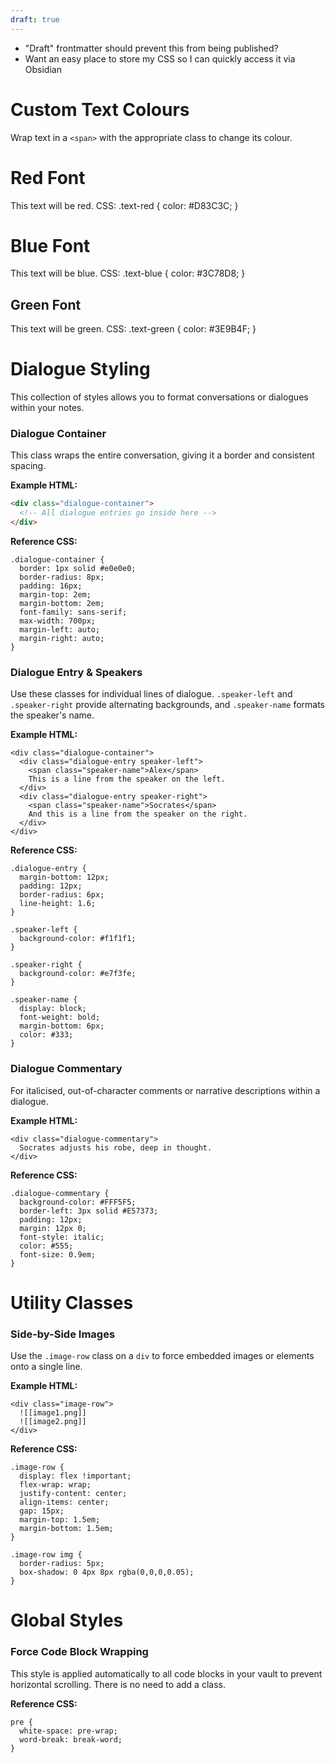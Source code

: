 ```yaml
---
draft: true
---
```

- "Draft" frontmatter should prevent this from being published?
- Want an easy place to store my CSS so I can quickly access it via Obsidian
# Custom Text Colours
Wrap text in a `<span>` with the appropriate class to change its colour.
# Red Font
<span class="text-red">This text will be red.</span>
CSS: .text-red { color: #D83C3C; }
# Blue Font
<span class="text-blue">This text will be blue.</span>
CSS: .text-blue { color: #3C78D8; }
## Green Font
<span class="text-green">This text will be green.</span>
CSS: .text-green { color: #3E9B4F; }
# Dialogue Styling

This collection of styles allows you to format conversations or dialogues within your notes.

### Dialogue Container

This class wraps the entire conversation, giving it a border and consistent spacing.

**Example HTML:**
```html
<div class="dialogue-container">
  <!-- All dialogue entries go inside here -->
</div>
````

**Reference CSS:**

```
.dialogue-container {
  border: 1px solid #e0e0e0;
  border-radius: 8px;
  padding: 16px;
  margin-top: 2em;
  margin-bottom: 2em;
  font-family: sans-serif;
  max-width: 700px;
  margin-left: auto;
  margin-right: auto;
}
```

### Dialogue Entry & Speakers

Use these classes for individual lines of dialogue. `.speaker-left` and `.speaker-right` provide alternating backgrounds, and `.speaker-name` formats the speaker's name.

**Example HTML:**

```
<div class="dialogue-container">
  <div class="dialogue-entry speaker-left">
    <span class="speaker-name">Alex</span>
    This is a line from the speaker on the left.
  </div>
  <div class="dialogue-entry speaker-right">
    <span class="speaker-name">Socrates</span>
    And this is a line from the speaker on the right.
  </div>
</div>
```

**Reference CSS:**

```
.dialogue-entry {
  margin-bottom: 12px;
  padding: 12px;
  border-radius: 6px;
  line-height: 1.6;
}

.speaker-left {
  background-color: #f1f1f1;
}

.speaker-right {
  background-color: #e7f3fe;
}

.speaker-name {
  display: block;
  font-weight: bold;
  margin-bottom: 6px;
  color: #333;
}
```

### Dialogue Commentary

For italicised, out-of-character comments or narrative descriptions within a dialogue.

**Example HTML:**

```
<div class="dialogue-commentary">
  Socrates adjusts his robe, deep in thought.
</div>
```

**Reference CSS:**

```
.dialogue-commentary {
  background-color: #FFF5F5;
  border-left: 3px solid #E57373;
  padding: 12px;
  margin: 12px 0;
  font-style: italic;
  color: #555;
  font-size: 0.9em;
}
```

# Utility Classes

### Side-by-Side Images

Use the `.image-row` class on a `div` to force embedded images or elements onto a single line.

**Example HTML:**

```
<div class="image-row">
  ![[image1.png]]
  ![[image2.png]]
</div>
```

**Reference CSS:**

```
.image-row {
  display: flex !important;
  flex-wrap: wrap;
  justify-content: center;
  align-items: center;
  gap: 15px;
  margin-top: 1.5em;
  margin-bottom: 1.5em;
}

.image-row img {
  border-radius: 5px;
  box-shadow: 0 4px 8px rgba(0,0,0,0.05);
}
```


# Global Styles

### Force Code Block Wrapping

This style is applied automatically to all code blocks in your vault to prevent horizontal scrolling. There is no need to add a class.

**Reference CSS:**

```
pre {
  white-space: pre-wrap;
  word-break: break-word;
}
```